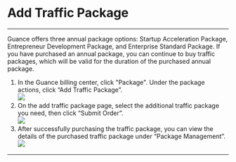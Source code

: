 # Add Traffic Package
---

Guance offers three annual package options: Startup Acceleration Package, Entrepreneur Development Package, and Enterprise Standard Package. If you have purchased an annual package, you can continue to buy traffic packages, which will be valid for the duration of the purchased annual package.

1. In the Guance billing center, click "Package". Under the package actions, click “Add Traffic Package”.  
   ![](../../../img/10.price_6.png)  
2. On the add traffic package page, select the additional traffic package you need, then click “Submit Order”.  
   ![](../../../img/16.extrpackage_upgrade_2.png)  
3. After successfully purchasing the traffic package, you can view the details of the purchased traffic package under “Package Management”.  
   ![](../../../img/10.price_6.png)

---
